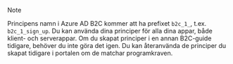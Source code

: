 > [!NOTE]
> Principens namn i Azure AD B2C kommer att ha prefixet `b2c_1_`, t.ex. `b2c_1_sign_up`.  Du kan använda dina principer för alla dina appar, både klient- och serverappar.  Om du skapat principer i en annan B2C-guide tidigare, behöver du inte göra det igen. Du kan återanvända de principer du skapat tidigare i portalen om de matchar programkraven.
> 
> 



<!--HONumber=Dec16_HO4-->


